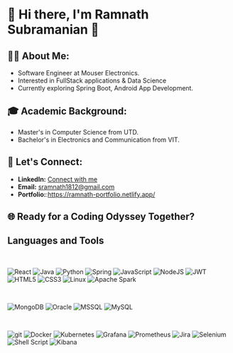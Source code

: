 # 👋 Hi there, I'm Ramnath Subramanian 🚀

## 🧑‍💻 About Me:

- Software Engineer at Mouser Electronics.
- Interested in FullStack applications & Data Science
- Currently exploring Spring Boot, Android App Development.

## 🎓 Academic Background:

- Master's in Computer Science from UTD.
- Bachelor's in Electronics and Communication from VIT.

## 🤝 Let's Connect:

- **LinkedIn:** [Connect with me]([https://www.linkedin.com/in/your-profile](https://www.linkedin.com/in/ramnath-subramanian-2b619b162/))
- **Email:** sramnath1812@gmail.com
- **Portfolio:**:https://ramnath-portfolio.netlify.app/

## 🌐 Ready for a Coding Odyssey Together?

<!-- <h3 align="left">Languages and Tools:</h3>
<p align="left"> -->

## Languages and Tools
<br>

![React](https://img.shields.io/badge/react-%2320232a.svg?style=for-the-badge&logo=react&logoColor=%2361DAFB) ![Java](https://img.shields.io/badge/java-%23ED8B00.svg?style=for-the-badge&logo=openjdk&logoColor=white) ![Python](https://img.shields.io/badge/python-3670A0?style=for-the-badge&logo=python&logoColor=ffdd54) ![Spring](https://img.shields.io/badge/spring-%236DB33F.svg?style=for-the-badge&logo=spring&logoColor=white) ![JavaScript](https://img.shields.io/badge/javascript-%23323330.svg?style=for-the-badge&logo=javascript&logoColor=%23F7DF1E) ![NodeJS](https://img.shields.io/badge/node.js-6DA55F?style=for-the-badge&logo=node.js&logoColor=white) ![JWT](https://img.shields.io/badge/JWT-black?style=for-the-badge&logo=JSON%20web%20tokens)![HTML5](https://img.shields.io/badge/html5-%23E34F26.svg?style=for-the-badge&logo=html5&logoColor=white) ![CSS3](https://img.shields.io/badge/css3-%231572B6.svg?style=for-the-badge&logo=css3&logoColor=white) ![Linux](https://img.shields.io/badge/Linux-FCC624?style=for-the-badge&logo=linux&logoColor=black) ![Apache Spark](https://img.shields.io/badge/apache%20spark-%2300a4e4.svg?style=for-the-badge&logo=apache-spark&logoColor=black)


<br>

![MongoDB](https://img.shields.io/badge/MongoDB-%234ea94b.svg?style=for-the-badge&logo=mongodb&logoColor=white) ![Oracle](https://img.shields.io/badge/Oracle-F80000?style=for-the-badge&logo=oracle&logoColor=white) ![MSSQL](https://img.shields.io/badge/MSSQL-CC2927?style=for-the-badge&logo=microsoft-sql-server&logoColor=white) ![MySQL](https://img.shields.io/badge/MySQL-4479A1?style=for-the-badge&logo=mysql&logoColor=white)


<br>

![git](https://img.shields.io/badge/GIT-E44C30?style=for-the-badge&logo=git&logoColor=white) ![Docker](https://img.shields.io/badge/docker-%230db7ed.svg?style=for-the-badge&logo=docker&logoColor=white) ![Kubernetes](https://img.shields.io/badge/kubernetes-%23326ce5.svg?style=for-the-badge&logo=kubernetes&logoColor=white) ![Grafana](https://img.shields.io/badge/grafana-%23F46800.svg?style=for-the-badge&logo=grafana&logoColor=white) ![Prometheus](https://img.shields.io/badge/Prometheus-E6522C?style=for-the-badge&logo=Prometheus&logoColor=white) ![Jira](https://img.shields.io/badge/jira-%230A0FFF.svg?style=for-the-badge&logo=jira&logoColor=white) ![Selenium](https://img.shields.io/badge/-selenium-%43B02A?style=for-the-badge&logo=selenium&logoColor=white) ![Shell Script](https://img.shields.io/badge/shell_script-%23121011.svg?style=for-the-badge&logo=gnu-bash&logoColor=white) ![Kibana](https://img.shields.io/badge/Kibana-005571?style=for-the-badge&logo=Kibana&logoColor=white)





<br>

